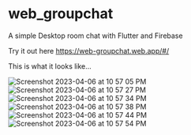 # web_groupchat

A simple Desktop room chat with Flutter and Firebase

Try it out here
https://web-groupchat.web.app/#/

This is what it looks like...

![Screenshot 2023-04-06 at 10 57 05 PM](https://user-images.githubusercontent.com/83093616/230501661-5295ff15-faad-438f-bd36-d9589c754a31.png)
![Screenshot 2023-04-06 at 10 57 27 PM](https://user-images.githubusercontent.com/83093616/230501669-67c4095e-2643-4abb-bff4-809d529d6a4b.png)
![Screenshot 2023-04-06 at 10 57 34 PM](https://user-images.githubusercontent.com/83093616/230501678-27e3e4a6-40f4-412f-b337-173b6ee398c9.png)
![Screenshot 2023-04-06 at 10 57 38 PM](https://user-images.githubusercontent.com/83093616/230501693-f381d6b3-bb1d-4e41-8334-6c831285b7f3.png)
![Screenshot 2023-04-06 at 10 57 44 PM](https://user-images.githubusercontent.com/83093616/230501702-a6910bde-0bfc-43b5-b560-1a5eedeb2b6e.png)
![Screenshot 2023-04-06 at 10 57 54 PM](https://user-images.githubusercontent.com/83093616/230501707-77d91c63-e6be-43bd-bd5e-bcfbcbd156ed.png)
